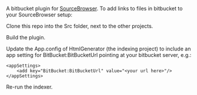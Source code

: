 A bitbucket plugin for [SourceBrowser](https://github.com/KirillOsenkov/SourceBrowser). To add links to files in bitbucket to your SourceBrowser setup:

Clone this repo into the Src folder, next to the other projects.

Build the plugin.

Update the App.config of HtmlGenerator (the indexing project) to include an app setting for BitBucket:BitBucketUrl pointing at your bitbucket server, e.g.:

    <appSettings>
        <add key="BitBucket:BitBucketUrl" value="<your url here>"/>
    </appSettings>

Re-run the indexer.